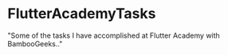 # FlutterAcademyTasks

"Some of the tasks I have accomplished at Flutter Academy with BambooGeeks.."
